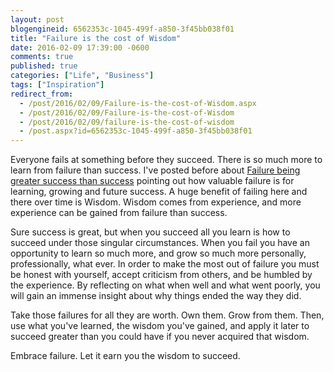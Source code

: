 ```yaml
---
layout: post
blogengineid: 6562353c-1045-499f-a850-3f45bb038f01
title: "Failure is the cost of Wisdom"
date: 2016-02-09 17:39:00 -0600
comments: true
published: true
categories: ["Life", "Business"]
tags: ["Inspiration"]
redirect_from: 
  - /post/2016/02/09/Failure-is-the-cost-of-Wisdom.aspx
  - /post/2016/02/09/Failure-is-the-cost-of-Wisdom
  - /post/2016/02/09/failure-is-the-cost-of-wisdom
  - /post.aspx?id=6562353c-1045-499f-a850-3f45bb038f01
---
```

<!-- more -->

Everyone fails at something before they succeed. There is so much more to learn from failure than success. I've posted before about <a href="/post/2013/09/08/Failure-Is-Greater-Success-Than-Success">Failure being greater success than success</a> pointing out how valuable failure is for learning, growing and future success. A huge benefit of failing here and there over time is Wisdom. Wisdom comes from experience, and more experience can be gained from failure than success.

Sure success is great, but when you succeed all you learn is how to succeed under those singular circumstances. When you fail you have an opportunity to learn so much more, and grow so much more personally, professionally, what ever. In order to make the most out of failure you must be honest with yourself, accept criticism from others, and be humbled by the experience. By reflecting on what when well and what went poorly, you will gain an immense insight about why things ended the way they did.

Take those failures for all they are worth. Own them. Grow from them. Then, use what you've learned, the wisdom you've gained, and apply it later to succeed greater than you could have if you never acquired that wisdom.

Embrace failure. Let it earn you the wisdom to succeed.
